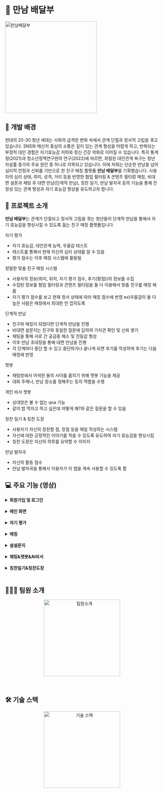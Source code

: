 # 👫 만남 배달부
<img src="https://github.com/user-attachments/assets/80490f92-a552-46b0-8faa-d82b32612425" alt="만남배달부" height="300">

## 🧭 개발 배경
현대의 20-30 청년 세대는 사회의 급격한 변화 속에서 관계 단절과 정서적 고립을 겪고 있습니다. SNS와 메신저 중심의 소통은 깊이 있는 관계 형성을 어렵게 하고, 반복되는 부정적 대인 경험은 자기효능감 저하와 정신 건강 악화로 이어질 수 있습니다.
특히 통계청(2021)과 청소년정책연구원의 연구(2022)에 따르면, 좌절된 대인관계 욕구는 청년 자살률 증가의 주요 원인 중 하나로 지목되고 있습니다.
이에 저희는 단순한 만남을 넘어 심리적 안정과 신뢰를 기반으로 한 친구 매칭 플랫폼 **만남 배달부**를 기획했습니다. 사용자의 심리 상태, 취미, 성격, 거리 등을 반영한 협업 필터링 & 콘텐츠 필티렁 매칭, 비대면 설문과 채팅 후 대면 만남(단계적 만남), 칭찬 일기, 만남 발자국 등의 기능을 통해 진정성 있는 관계 형성과 자기 효능감 향상을 유도하고자 합니다.

## 📖 프로젝트 소개
**만남 배달부**는 관계가 단절되고 정서적 고립을 겪는 청년들이 단계적 만남을 통해서 자기 효능감을 향상시킬 수 있도록 돕는 친구 매칭 플랫폼입니다. 

자기 평가
- 자기 효능감, 대인관계 능력, 우울감 테스트
- 테스트를 통해서 현재 자신의 심리 상태를 알 수 있음
- 평가 점수는 이후 매칭 시스템에 활용됨

정밀한 맞춤 친구 매칭 시스템
- 사용자의 정보(취미, 위치, 자기 평가 점수, 후기(평점))의 정보를 수집
- 수집된 정보를 협업 필터링과 콘텐츠 필터링을 둘 다 이용해서 맞춤 친구를 매칭 해줌
- 자기 평가 점수를 보고 현재 정서 상태에 따라 매칭 점수에 반영 
  ex)우울감이 둘 다 높은 사람은 매칭에서 최대한 안 잡히도록

단계적 만남
- 친구와 매칭이 되었다면 단계적 만남을 진행
- 비대면 설문지는 친구와 동일한 질문에 답하여 가치관 확인 및 신뢰 쌓기
- 채팅을 통해 서로 간 궁금증 해소 및 친밀감 형성
- 이후 만남 초대장을 통해 대면 만남을 진행
- 각 단계마다 중단 할 수 있고 중단하거나 끝나게 되면 후기를 작성하며 후기는 다음 매칭에 반영

챗봇
- 채팅방에서 어색한 둘의 사이를 좁히기 위해 챗봇 기능을 제공
- 대화 주제나, 만남 장소를 정해주는 등의 역할을 수행

개인 비서 챗봇
- 상대방은 볼 수 없는 qna 기능
- 같이 밥 먹자고 하고 싶은데 어떻게 해?와 같은 질문을 할 수 있음

칭찬 일기 & 칭찬 도장
- 사용자가 자신의 칭찬할 점, 장점 등을 매일 작성하는 시스템
- 자신에 대한 긍정적인 이야기를 적을 수 있도록 유도하여 자기 효능감을 향상시킴
- 칭찬 도장은 자신의 하루를 요약할 수 이미지

만남 발자국
- 자신의 활동 점수
- 만남 발자국을 통해서 이용자가 이 앱을 계속 사용할 수 있도록 함


## 💻 주요 기능 (영상)

<details>
  <summary><b>회원가입 및 로그인</b></summary>
  <br />
  <blockquote>
    회원가입 및 로그인
  </blockquote>
  <br />
  <p align="center">
    <img src="https://github.com/user-attachments/assets/59a6385d-a144-4249-9fec-0e1a62f4536b" alt="회원가입" height="400">
&nbsp;&nbsp;&nbsp;&nbsp;&nbsp;&nbsp;&nbsp;&nbsp;&nbsp;&nbsp;&nbsp;&nbsp;&nbsp;&nbsp;&nbsp;&nbsp;
    <img src="https://github.com/user-attachments/assets/f323d990-da98-4b09-a75d-2fc62c2eb207" alt="로그인" height="400">
  </p>
  
  - 사용자는 시작 전 구글 또는 네이버에 회원 가입 및 로그인 할 수 있다.
  - 회원가입은 중복 닉네임과 생년월일을 확인한다.
  - 회원가입을 완료하면 이후 로그인 버튼을 통해서 바로 로그인이 가능하다.
</details>
<br />

<details>
  <summary><b>메인 화면</b></summary>
  <br />
  <blockquote>
    메인 화면
  </blockquote>
  <br />
  <p align="center">
    <img src="https://github.com/user-attachments/assets/6287d065-6686-45a5-9573-dc6bb5565a34" alt="메인화면" height="400">

  </p>
  
  - 사용자가 매칭을 시작하거나, 매칭 정보를 수정할 수 있다.
  - 매칭 정보 수정에는 취미, 질문지 질문, 매칭 거리, 이성 매칭 허용, 나이 차를 조절할 수 있다.
  - 하단 NavBar를 통해서 다른 페이지로 넘어 갈 수 있다.
</details>
<br />

<details>
  <summary><b>자기 평가</b></summary>
  <br />
  <blockquote>
    자기 평가
  </blockquote>
  <br />
  <p align="center">
    <img src="https://github.com/user-attachments/assets/0e947a98-1c8f-4b1c-aa46-deb70337bc02" alt="자기평가" height="400">

  </p>
  
  - 사용자는 매칭 전에 자기 평가를 1회 이상 실시해야한다.
  - 자기 평가를 완료하면 자신의 심리 상태를 분석할 수 있다.
  - 자기 평가 결과는 매칭에 반영되어, 심리적으로 불안전한 사람의 매칭을 피하도록 한다.
</details>
<br />

<details>
  <summary><b>매칭</b></summary>
  <br />
  <blockquote>
    매칭
  </blockquote>
  <br />
  <p align="center">
    <img src="https://github.com/user-attachments/assets/1e51e6d4-2e01-4059-af5e-9a3cdaa79d0a" alt="성공" height="400">
&nbsp;&nbsp;&nbsp;&nbsp;&nbsp;&nbsp;&nbsp;&nbsp;&nbsp;
    <img src="https://github.com/user-attachments/assets/f777ba34-1afb-456f-9300-32458d61be06" alt="실패1" height="400">
&nbsp;&nbsp;&nbsp;&nbsp;&nbsp;&nbsp;&nbsp;&nbsp;&nbsp;
    <img src="https://github.com/user-attachments/assets/c9a7e1a9-9a9e-4bc3-a7de-00a4a9131e8e" alt="실패2" height="400">

  </p>
  
  - 성공, 실패1(점수가 부족), 실패2(매칭 큐에 아무도 없을 때) 화면
  - 매칭을 실시하면 자신의 매칭 정보에 따라 적합한 친구를 필터링을 통해서 매칭된다.
  - 취미, 거리, 자기 평가 점수는 콘텐츠 필터링, 후기는 협업 필터링을 사용했다.
  - 1점 만점에 0.75점 이상이면 바로 매칭이 실시되고 만약 실패하면 1~2명의 추천 친구를 보여준다.
  - 심리적으로 불안정한 사람끼리 매칭이 되는 걸 피하기 위해 패널티 점수를 넣어서 매칭을 피한다.
  - 매칭이 성공하면 바로 만남 단계 중 질문지 단계로 간다.
  
</details>
<br />

<details>
  <summary><b>설설문지</b></summary>
  <br />
  <blockquote>
    설문지
  </blockquote>
  <br />
  <p align="center">
    <img src="https://github.com/user-attachments/assets/4149edd1-6d62-4438-b9da-d69ed1046a3e" alt="설문지1" height="400">
&nbsp;&nbsp;&nbsp;&nbsp;&nbsp;&nbsp;&nbsp;&nbsp;&nbsp;&nbsp;&nbsp;&nbsp;&nbsp;&nbsp;&nbsp;&nbsp;
    <img src="https://github.com/user-attachments/assets/05397dd9-f02e-4f5c-948b-68a2ee419e74" alt="설문지2" height="400">

  </p>
  
  - 설문지 단계는 서로의 가치관을 알아 볼 수 있는 단계이다.
  - 랜덤 질문 3개와 상대방과 자신의 질문 2개가 더해져 총 5개 질문이 주어진다.
  - 답변 등록 전에는 상대방의 답변을 볼 수 없다.
  - 5개의 질문에 사용자가 모두 답변을 마치면 채팅방 입장이 가능하다.
</details>
<br />

<details>
  <summary><b>채팅&챗봇&AI비서</b></summary>
  <br />
  <blockquote>
    채팅&챗봇&AI비서
  </blockquote>
  <br />
  <p align="center">
    <img src="https://github.com/user-attachments/assets/42d76a97-11b9-4fd2-859c-28277463e8d1" alt="채팅" height="400">
&nbsp;&nbsp;&nbsp;&nbsp;&nbsp;&nbsp;&nbsp;&nbsp;&nbsp;&nbsp;&nbsp;&nbsp;&nbsp;&nbsp;&nbsp;&nbsp;
    <img src="https://github.com/user-attachments/assets/118b6294-ed7b-4807-a1a3-00c42345459b" alt="챗봇" height="400">
    <br />
    <br />
    <img src="https://github.com/user-attachments/assets/c3c3b072-797b-4d60-9421-4bb43f65d035" alt="AI 비서" height="400">
&nbsp;&nbsp;&nbsp;&nbsp;&nbsp;&nbsp;&nbsp;&nbsp;&nbsp;&nbsp;&nbsp;&nbsp;&nbsp;&nbsp;&nbsp;&nbsp;
    <img src="https://github.com/user-attachments/assets/fe004966-d58e-475d-895c-2e7aaf31308d" alt="채팅" height="400">

  </p>

  - 영상은 채팅, 챗봇, AI 비서, 대면 초대장 순
  - 채팅방에 입장 순간부터 24시간 카운트 다운이 시작된다.
  - 24시간 안에 대면 초대장을 보내 약속을 정하지 않으면 더 이상 대화를 이어갈 수 없다.
  - 대면 초대장은 상대방이 마음에 들면 보낼 수 있고 수락하게 되면 만남 일정을 정할 수 있다.
  - 채팅방에는 대화가 어색하거나 끊기지 않도록 챗봇과 AI비서가 있다.
  - 챗봇은 대화 주제 선정과 같이 어색한 둘의 사이를 좁히는 기능을 한다.
  - 챗봇은 기존 대화 내용을 보고 답변을 해준다.
  - AI비서는 상대방이 볼 수 없는 qna 기능이다.
</details>
<br />

<details>
  <summary><b>칭찬일기&칭찬도장</b></summary>
  <br />
  <blockquote>
    칭찬일기&칭찬도장
  </blockquote>
  <br />
  <p align="center">
    <img src="https://github.com/user-attachments/assets/7140457b-1327-4c5e-be42-696bde7ad40c" alt="칭찬일기-칭찬도장" height="400">

  </p>
  
  - 사용자의 자기 효능감을 높이긴 위한 시스템이다.
  - 매일 칭찬 일기를 쓸 수 있다.
  - 이전 일기는 만남 일지에 해당 날짜의 스탬프를 누르면 확인 가능하다.
  - 수정은 당일만 되며, 그 이후에는 삭제만 가능하다.
  - 만남 일지 아래에는 상대방과의 만남 일정을 확인 가능하다.
</details>
<br />

## 👨🏻‍💻 팀원 소개
<p align="center">
  <img src="https://github.com/user-attachments/assets/7a85b296-e1e7-4522-b03e-468ca2237694" alt="팀원소개" height="250">
</p>
</br>

## 🛠️ 기술 스택
<p align="center">
  <img src="https://github.com/user-attachments/assets/a9ea68d2-d8b3-41f9-ac9a-034c37d25334" alt="기술 스택" height="250">
</p>
</br>
